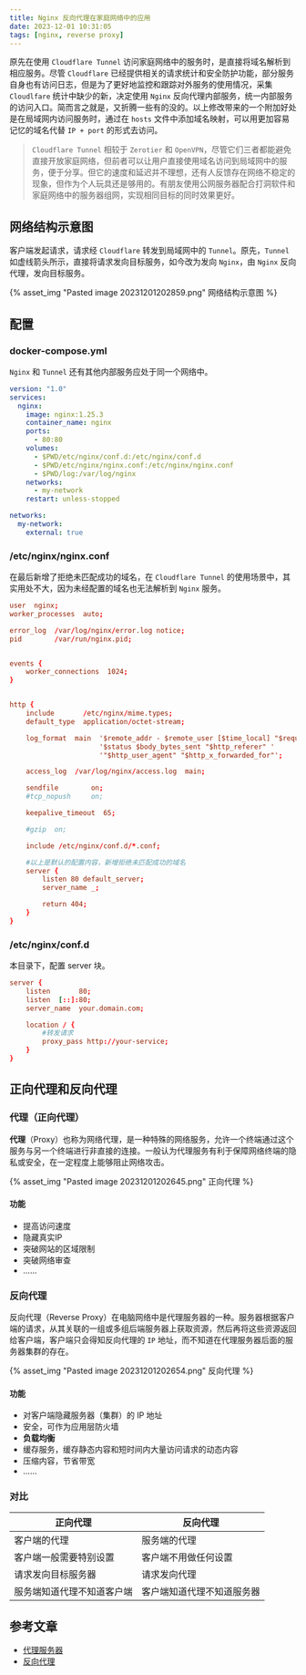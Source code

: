 ```yaml
---
title: Nginx 反向代理在家庭网络中的应用
date: 2023-12-01 10:31:05
tags: [nginx, reverse proxy]
---
```


原先在使用 `Cloudflare Tunnel` 访问家庭网络中的服务时，是直接将域名解析到相应服务。尽管 `Cloudflare` 已经提供相关的请求统计和安全防护功能，部分服务自身也有访问日志，但是为了更好地监控和跟踪对外服务的使用情况，采集 `Cloudlfare` 统计中缺少的新，决定使用 `Nginx` 反向代理内部服务，统一内部服务的访问入口。简而言之就是，又折腾一些有的没的。以上修改带来的一个附加好处是在局域网内访问服务时，通过在 `hosts` 文件中添加域名映射，可以用更加容易记忆的域名代替 `IP + port` 的形式去访问。

<!-- more -->

> `Cloudflare Tunnel` 相较于 `Zerotier` 和 `OpenVPN`，尽管它们三者都能避免直接开放家庭网络，但前者可以让用户直接使用域名访问到局域网中的服务，便于分享。但它的速度和延迟并不理想，还有人反馈存在网络不稳定的现象，但作为个人玩具还是够用的。有朋友使用公网服务器配合打洞软件和家庭网络中的服务器组网，实现相同目标的同时效果更好。

## 网络结构示意图

客户端发起请求，请求经 `Cloudflare` 转发到局域网中的 `Tunnel`。原先，`Tunnel` 如虚线箭头所示，直接将请求发向目标服务，如今改为发向 `Nginx`，由 `Nginx` 反向代理，发向目标服务。

{% asset_img "Pasted image 20231201202859.png" 网络结构示意图 %}

## 配置

### docker-compose.yml

`Nginx` 和 `Tunnel` 还有其他内部服务应处于同一个网络中。

```yaml
version: "1.0"
services:
  nginx:
    image: nginx:1.25.3
    container_name: nginx
    ports:
      - 80:80
    volumes:
      - $PWD/etc/nginx/conf.d:/etc/nginx/conf.d
      - $PWD/etc/nginx/nginx.conf:/etc/nginx/nginx.conf
      - $PWD/log:/var/log/nginx
    networks:
      - my-network
    restart: unless-stopped

networks:
  my-network:
    external: true
```

### /etc/nginx/nginx.conf

在最后新增了拒绝未匹配成功的域名，在 `Cloudflare Tunnel` 的使用场景中，其实用处不大，因为未经配置的域名也无法解析到 `Nginx` 服务。

```conf
user  nginx;
worker_processes  auto;

error_log  /var/log/nginx/error.log notice;
pid        /var/run/nginx.pid;


events {
    worker_connections  1024;
}


http {
    include       /etc/nginx/mime.types;
    default_type  application/octet-stream;

    log_format  main  '$remote_addr - $remote_user [$time_local] "$request" '
                      '$status $body_bytes_sent "$http_referer" '
                      '"$http_user_agent" "$http_x_forwarded_for"';

    access_log  /var/log/nginx/access.log  main;

    sendfile        on;
    #tcp_nopush     on;

    keepalive_timeout  65;

    #gzip  on;

    include /etc/nginx/conf.d/*.conf;

    #以上是默认的配置内容，新增拒绝未匹配成功的域名
    server {
        listen 80 default_server;
        server_name _;

        return 404;
    }
}
```

### /etc/nginx/conf.d

本目录下，配置 server 块。

```conf
server {
    listen       80;
    listen  [::]:80;
    server_name  your.domain.com;

    location / {
        #转发请求
        proxy_pass http://your-service;
    }
}
```

## 正向代理和反向代理

### 代理（正向代理）

**代理**（Proxy）也称为网络代理，是一种特殊的网络服务，允许一个终端通过这个服务与另一个终端进行非直接的连接。一般认为代理服务有利于保障网络终端的隐私或安全，在一定程度上能够阻止网络攻击。

{% asset_img "Pasted image 20231201202645.png" 正向代理 %}

#### 功能

- 提高访问速度
- 隐藏真实IP
- 突破网站的区域限制
- 突破网络审查
- ……

### 反向代理

反向代理（Reverse Proxy）在电脑网络中是代理服务器的一种。服务器根据客户端的请求，从其关联的一组或多组后端服务器上获取资源，然后再将这些资源返回给客户端，客户端只会得知反向代理的 `IP` 地址，而不知道在代理服务器后面的服务器集群的存在。

{% asset_img "Pasted image 20231201202654.png" 反向代理 %}

#### 功能

- 对客户端隐藏服务器（集群）的 IP 地址
- 安全，可作为应用层防火墙
- **负载均衡**
- 缓存服务，缓存静态内容和短时间内大量访问请求的动态内容
- 压缩内容，节省带宽
- ……

### 对比

|正向代理|反向代理|
|--|--|
|客户端的代理|服务端的代理|
|客户端一般需要特别设置|客户端不用做任何设置|
|请求发向目标服务器|请求发向代理|
|服务端知道代理不知道客户端|客户端知道代理不知道服务器|








## 参考文章

- [代理服务器](https://zh.wikipedia.org/wiki/%E4%BB%A3%E7%90%86%E6%9C%8D%E5%8A%A1%E5%99%A8)
- [反向代理](https://zh.wikipedia.org/wiki/%E5%8F%8D%E5%90%91%E4%BB%A3%E7%90%86)
